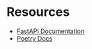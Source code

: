 # Resources

- [FastAPI Documentation](https://fastapi.tiangolo.com)
- [Poetry Docs](https://python-poetry.org/docs/basic-usage/)
